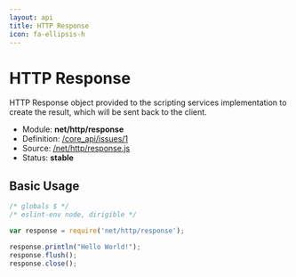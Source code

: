 ```yaml
---
layout: api
title: HTTP Response
icon: fa-ellipsis-h
---
```


HTTP Response
===

HTTP Response object provided to the scripting services implementation to create the result, which will be sent back to the client.

- Module: **net/http/response**
- Definition: [/core_api/issues/1](https://github.com/dirigiblelabs/core_api/issues/1)
- Source: [/net/http/response.js](https://github.com/dirigiblelabs/core_api/blob/master/core_api/ScriptingServices/net/http/response.js)
- Status: **stable**

Basic Usage
---

```javascript
/* globals $ */
/* eslint-env node, dirigible */

var response = require('net/http/response');

response.println("Hello World!");
response.flush();
response.close();
```
